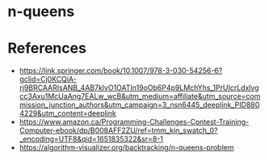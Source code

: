 # n-queens
# References
- https://link.springer.com/book/10.1007/978-3-030-54256-6?gclid=Cj0KCQiA-rj9BRCAARIsANB_4AB7klvO1OATIn19oOb6P4p9LMchYhs_1PrUIcrLdxlvgcc3Axu1McUaAng7EALw_wcB&utm_medium=affiliate&utm_source=commission_junction_authors&utm_campaign=3_nsn6445_deeplink_PID8804229&utm_content=deeplink
- https://www.amazon.ca/Programming-Challenges-Contest-Training-Computer-ebook/dp/B008AFF2ZU/ref=tmm_kin_swatch_0?_encoding=UTF8&qid=1651835322&sr=8-1
- https://algorithm-visualizer.org/backtracking/n-queens-problem